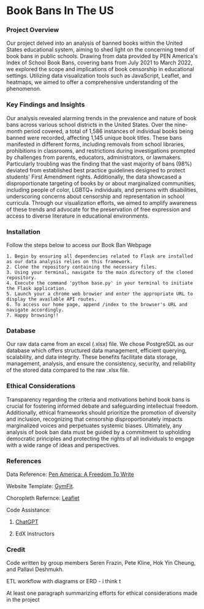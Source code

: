 # Book Bans In The US 


### Project Overview

Our project delved into an analysis of banned books within the United States educational system, aiming to shed light on the concerning trend of book bans in public schools. Drawing from data provided by PEN America's Index of School Book Bans, covering bans from July 2021 to March 2022, we explored the scope and implications of book censorship in educational settings. Utilizing data visualization tools such as JavaScript, Leaflet, and heatmaps, we aimed to offer a comprehensive understanding of the phenomenon.

### Key Findings and Insights

Our analysis revealed alarming trends in the prevalence and nature of book bans across various school districts in the United States. Over the nine-month period covered, a total of 1,586 instances of individual books being banned were recorded, affecting 1,145 unique book titles. These bans manifested in different forms, including removals from school libraries, prohibitions in classrooms, and restrictions during investigations prompted by challenges from parents, educators, administrators, or lawmakers. Particularly troubling was the finding that the vast majority of bans (98%) deviated from established best practice guidelines designed to protect students' First Amendment rights. Additionally, the data showcased a disproportionate targeting of books by or about marginalized communities, including people of color, LGBTQ+ individuals, and persons with disabilities, underscoring concerns about censorship and representation in school curricula. Through our visualization efforts, we aimed to amplify awareness of these trends and advocate for the preservation of free expression and access to diverse literature in educational environments.


### Installation

Follow the steps below to access our Book Ban Webpage

    1. Begin by ensuring all dependencies related to Flask are installed as our data analysis relies on this framework.
    2. Clone the repository containing the necessary files.
    3. Using your terminal, navigate to the main directory of the cloned repository.
    4. Execute the command 'python base.py' in your terminal to initiate the Flask application.
    5. Launch your a chrome web browser and enter the appropriate URL to display the available API routes.
    6. To access our home page, append /index to the browser's URL and navigate accordingly.
    7. Happy browsing!!

### Database
Our raw data came from an excel (.xlsx) file. We chose PostgreSQL as our database which offers structured data management, efficient querying, scalability, and data integrity. These benefits facilitate data storage, management, analysis, and ensure the consistency, security, and reliability of the stored data compared to the raw .xlsx file.

### Ethical Considerations

Transparency regarding the criteria and motivations behind book bans is crucial for fostering informed debate and safeguarding intellectual freedom. Additionally, ethical frameworks should prioritize the promotion of diversity and inclusion, recognizing that censorship disproportionately impacts marginalized voices and perpetuates systemic biases. Ultimately, any analysis of book ban data must be guided by a commitment to upholding democratic principles and protecting the rights of all individuals to engage with a wide range of ideas and perspectives.

### References
Data Reference: [Pen America: A Freedom To Write](https://pen.org/banned-in-the-usa/#what)

Website Template: [GymFit](https://demo.themefisher.com/gymfit/).

Choropleth Refernce: [Leaflet](https://leafletjs.com/examples/choropleth/)

Code Assistance: 
    
1. [ChatGPT](https://chat.openai.com/) 

2. EdX Instructors

### Credit
Code written by group members Seren Frazin, Pete Kline, Hok Yin Cheung, and Pallavi Deshmukh. 





ETL workflow with diagrams or ERD - i think t

At least one paragraph summarizing efforts for ethical considerations made in the project
